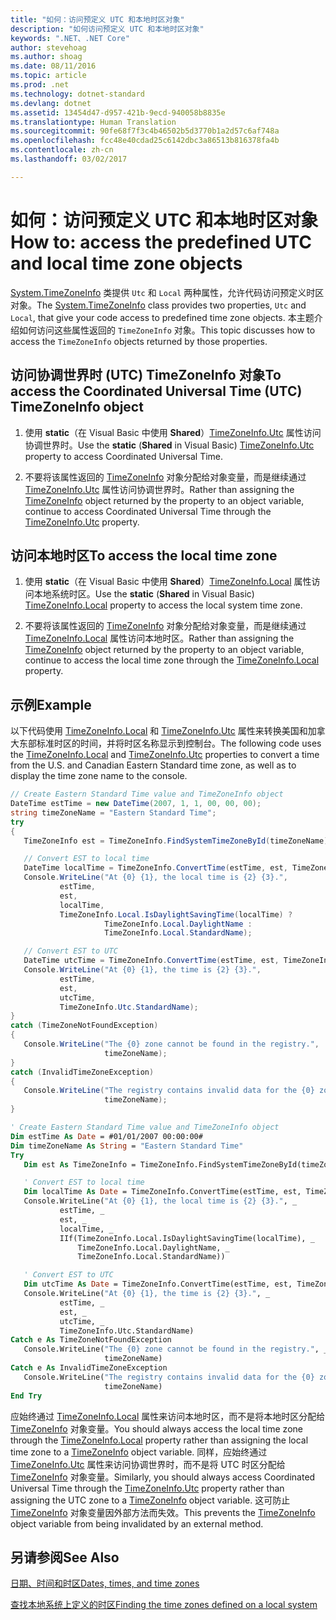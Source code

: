 ```yaml
---
title: "如何：访问预定义 UTC 和本地时区对象"
description: "如何访问预定义 UTC 和本地时区对象"
keywords: ".NET、.NET Core"
author: stevehoag
ms.author: shoag
ms.date: 08/11/2016
ms.topic: article
ms.prod: .net
ms.technology: dotnet-standard
ms.devlang: dotnet
ms.assetid: 13454d47-d957-421b-9ecd-940058b8835e
ms.translationtype: Human Translation
ms.sourcegitcommit: 90fe68f7f3c4b46502b5d3770b1a2d57c6af748a
ms.openlocfilehash: fcc48e40cdad25c6142dbc3a86513b816378fa4b
ms.contentlocale: zh-cn
ms.lasthandoff: 03/02/2017

---
```


# <a name="how-to-access-the-predefined-utc-and-local-time-zone-objects"></a><span data-ttu-id="3c77c-104">如何：访问预定义 UTC 和本地时区对象</span><span class="sxs-lookup"><span data-stu-id="3c77c-104">How to: access the predefined UTC and local time zone objects</span></span>

<span data-ttu-id="3c77c-105">[System.TimeZoneInfo](xref:System.TimeZoneInfo) 类提供 `Utc` 和 `Local` 两种属性，允许代码访问预定义时区对象。</span><span class="sxs-lookup"><span data-stu-id="3c77c-105">The [System.TimeZoneInfo](xref:System.TimeZoneInfo) class provides two properties, `Utc` and `Local`, that give your code access to predefined time zone objects.</span></span> <span data-ttu-id="3c77c-106">本主题介绍如何访问这些属性返回的 `TimeZoneInfo` 对象。</span><span class="sxs-lookup"><span data-stu-id="3c77c-106">This topic discusses how to access the `TimeZoneInfo` objects returned by those properties.</span></span>

## <a name="to-access-the-coordinated-universal-time-utc-timezoneinfo-object"></a><span data-ttu-id="3c77c-107">访问协调世界时 (UTC) TimeZoneInfo 对象</span><span class="sxs-lookup"><span data-stu-id="3c77c-107">To access the Coordinated Universal Time (UTC) TimeZoneInfo object</span></span>

1. <span data-ttu-id="3c77c-108">使用 **static**（在 Visual Basic 中使用 **Shared**）[TimeZoneInfo.Utc](xref:System.TimeZoneInfo.Utc) 属性访问协调世界时。</span><span class="sxs-lookup"><span data-stu-id="3c77c-108">Use the **static** (**Shared** in Visual Basic) [TimeZoneInfo.Utc](xref:System.TimeZoneInfo.Utc) property to access Coordinated Universal Time.</span></span>

2. <span data-ttu-id="3c77c-109">不要将该属性返回的 [TimeZoneInfo](xref:System.TimeZoneInfo) 对象分配给对象变量，而是继续通过 [TimeZoneInfo.Utc](xref:System.TimeZoneInfo.Utc) 属性访问协调世界时。</span><span class="sxs-lookup"><span data-stu-id="3c77c-109">Rather than assigning the [TimeZoneInfo](xref:System.TimeZoneInfo) object returned by the property to an object variable, continue to access Coordinated Universal Time through the [TimeZoneInfo.Utc](xref:System.TimeZoneInfo.Utc) property.</span></span>


## <a name="to-access-the-local-time-zone"></a><span data-ttu-id="3c77c-110">访问本地时区</span><span class="sxs-lookup"><span data-stu-id="3c77c-110">To access the local time zone</span></span>

1. <span data-ttu-id="3c77c-111">使用 **static**（在 Visual Basic 中使用 **Shared**）[TimeZoneInfo.Local](xref:System.TimeZoneInfo.Local) 属性访问本地系统时区。</span><span class="sxs-lookup"><span data-stu-id="3c77c-111">Use the **static** (**Shared** in Visual Basic) [TimeZoneInfo.Local](xref:System.TimeZoneInfo.Local) property to access the local system time zone.</span></span>

2. <span data-ttu-id="3c77c-112">不要将该属性返回的 [TimeZoneInfo](xref:System.TimeZoneInfo) 对象分配给对象变量，而是继续通过 [TimeZoneInfo.Local](xref:System.TimeZoneInfo.Local) 属性访问本地时区。</span><span class="sxs-lookup"><span data-stu-id="3c77c-112">Rather than assigning the [TimeZoneInfo](xref:System.TimeZoneInfo) object returned by the property to an object variable, continue to access the local time zone through the [TimeZoneInfo.Local](xref:System.TimeZoneInfo.Local) property.</span></span>

## <a name="example"></a><span data-ttu-id="3c77c-113">示例</span><span class="sxs-lookup"><span data-stu-id="3c77c-113">Example</span></span>

<span data-ttu-id="3c77c-114">以下代码使用 [TimeZoneInfo.Local](xref:System.TimeZoneInfo.Local) 和 [TimeZoneInfo.Utc](xref:System.TimeZoneInfo.Utc) 属性来转换美国和加拿大东部标准时区的时间，并将时区名称显示到控制台。</span><span class="sxs-lookup"><span data-stu-id="3c77c-114">The following code uses the [TimeZoneInfo.Local](xref:System.TimeZoneInfo.Local) and [TimeZoneInfo.Utc](xref:System.TimeZoneInfo.Utc) properties to convert a time from the U.S. and Canadian Eastern Standard time zone, as well as to display the time zone name to the console.</span></span>

```csharp
// Create Eastern Standard Time value and TimeZoneInfo object      
DateTime estTime = new DateTime(2007, 1, 1, 00, 00, 00);
string timeZoneName = "Eastern Standard Time";
try
{
   TimeZoneInfo est = TimeZoneInfo.FindSystemTimeZoneById(timeZoneName);

   // Convert EST to local time
   DateTime localTime = TimeZoneInfo.ConvertTime(estTime, est, TimeZoneInfo.Local);
   Console.WriteLine("At {0} {1}, the local time is {2} {3}.", 
           estTime, 
           est, 
           localTime, 
           TimeZoneInfo.Local.IsDaylightSavingTime(localTime) ?
                     TimeZoneInfo.Local.DaylightName : 
                     TimeZoneInfo.Local.StandardName);

   // Convert EST to UTC
   DateTime utcTime = TimeZoneInfo.ConvertTime(estTime, est, TimeZoneInfo.Utc);
   Console.WriteLine("At {0} {1}, the time is {2} {3}.", 
           estTime, 
           est, 
           utcTime, 
           TimeZoneInfo.Utc.StandardName);
}
catch (TimeZoneNotFoundException)
{
   Console.WriteLine("The {0} zone cannot be found in the registry.", 
                     timeZoneName);
}
catch (InvalidTimeZoneException)
{
   Console.WriteLine("The registry contains invalid data for the {0} zone.", 
                     timeZoneName);
}
```

```vb
' Create Eastern Standard Time value and TimeZoneInfo object      
Dim estTime As Date = #01/01/2007 00:00:00#
Dim timeZoneName As String = "Eastern Standard Time"
Try
   Dim est As TimeZoneInfo = TimeZoneInfo.FindSystemTimeZoneById(timeZoneName)

   ' Convert EST to local time
   Dim localTime As Date = TimeZoneInfo.ConvertTime(estTime, est, TimeZoneInfo.Local)
   Console.WriteLine("At {0} {1}, the local time is {2} {3}.", _
           estTime, _
           est, _
           localTime, _
           IIf(TimeZoneInfo.Local.IsDaylightSavingTime(localTime), _
               TimeZoneInfo.Local.DaylightName, _
               TimeZoneInfo.Local.StandardName))

   ' Convert EST to UTC
   Dim utcTime As Date = TimeZoneInfo.ConvertTime(estTime, est, TimeZoneInfo.Utc)
   Console.WriteLine("At {0} {1}, the time is {2} {3}.", _
           estTime, _
           est, _
           utcTime, _
           TimeZoneInfo.Utc.StandardName)
Catch e As TimeZoneNotFoundException
   Console.WriteLine("The {0} zone cannot be found in the registry.", _
                     timeZoneName)
Catch e As InvalidTimeZoneException
   Console.WriteLine("The registry contains invalid data for the {0} zone.", _
                     timeZoneName)
End Try
```

<span data-ttu-id="3c77c-115">应始终通过 [TimeZoneInfo.Local](xref:System.TimeZoneInfo.Local) 属性来访问本地时区，而不是将本地时区分配给 [TimeZoneInfo](xref:System.TimeZoneInfo) 对象变量。</span><span class="sxs-lookup"><span data-stu-id="3c77c-115">You should always access the local time zone through the [TimeZoneInfo.Local](xref:System.TimeZoneInfo.Local) property rather than assigning the local time zone to a [TimeZoneInfo](xref:System.TimeZoneInfo) object variable.</span></span> <span data-ttu-id="3c77c-116">同样，应始终通过 [TimeZoneInfo.Utc](xref:System.TimeZoneInfo.Utc) 属性来访问协调世界时，而不是将 UTC 时区分配给 [TimeZoneInfo](xref:System.TimeZoneInfo) 对象变量。</span><span class="sxs-lookup"><span data-stu-id="3c77c-116">Similarly, you should always access Coordinated Universal Time through the [TimeZoneInfo.Utc](xref:System.TimeZoneInfo.Utc) property rather than assigning the UTC zone to a [TimeZoneInfo](xref:System.TimeZoneInfo) object variable.</span></span> <span data-ttu-id="3c77c-117">这可防止 [TimeZoneInfo](xref:System.TimeZoneInfo) 对象变量因外部方法而失效。</span><span class="sxs-lookup"><span data-stu-id="3c77c-117">This prevents the [TimeZoneInfo](xref:System.TimeZoneInfo) object variable from being invalidated by an external method.</span></span>


## <a name="see-also"></a><span data-ttu-id="3c77c-118">另请参阅</span><span class="sxs-lookup"><span data-stu-id="3c77c-118">See Also</span></span>

[<span data-ttu-id="3c77c-119">日期、时间和时区</span><span class="sxs-lookup"><span data-stu-id="3c77c-119">Dates, times, and time zones</span></span>](index.md)

[<span data-ttu-id="3c77c-120">查找本地系统上定义的时区</span><span class="sxs-lookup"><span data-stu-id="3c77c-120">Finding the time zones defined on a local system</span></span>](finding-the-time-zones-on-local-system.md)

